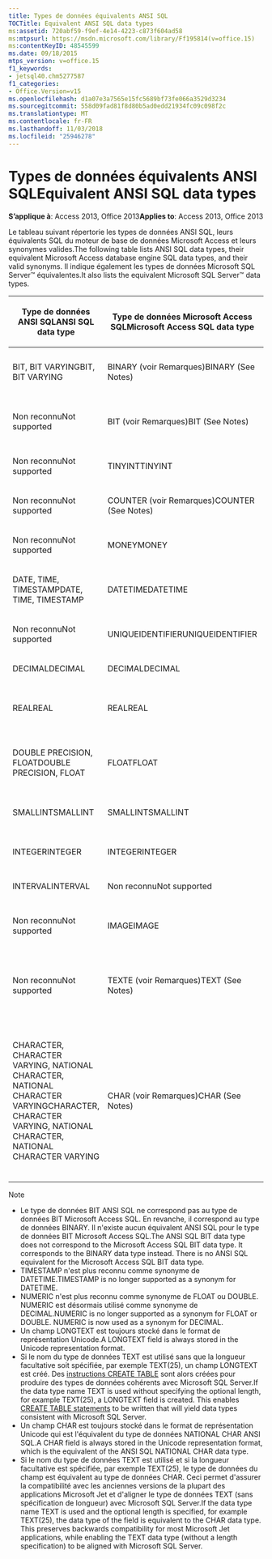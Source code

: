 ```yaml
---
title: Types de données équivalents ANSI SQL
TOCTitle: Equivalent ANSI SQL data types
ms:assetid: 720abf59-f9ef-4e14-4223-c873f604ad58
ms:mtpsurl: https://msdn.microsoft.com/library/Ff195814(v=office.15)
ms:contentKeyID: 48545599
ms.date: 09/18/2015
mtps_version: v=office.15
f1_keywords:
- jetsql40.chm5277587
f1_categories:
- Office.Version=v15
ms.openlocfilehash: d1a07e3a7565e15fc5689bf73fe066a3529d3234
ms.sourcegitcommit: 558d09fad81f8d80b5ad0edd21934fc09c098f2c
ms.translationtype: MT
ms.contentlocale: fr-FR
ms.lasthandoff: 11/03/2018
ms.locfileid: "25946278"
---
```

# <a name="equivalent-ansi-sql-data-types"></a><span data-ttu-id="2e193-102">Types de données équivalents ANSI SQL</span><span class="sxs-lookup"><span data-stu-id="2e193-102">Equivalent ANSI SQL data types</span></span>


<span data-ttu-id="2e193-103">**S’applique à**: Access 2013, Office 2013</span><span class="sxs-lookup"><span data-stu-id="2e193-103">**Applies to**: Access 2013, Office 2013</span></span>

<span data-ttu-id="2e193-104">Le tableau suivant répertorie les types de données ANSI SQL, leurs équivalents SQL du moteur de base de données Microsoft Access et leurs synonymes valides.</span><span class="sxs-lookup"><span data-stu-id="2e193-104">The following table lists ANSI SQL data types, their equivalent Microsoft Access database engine SQL data types, and their valid synonyms.</span></span> <span data-ttu-id="2e193-105">Il indique également les types de données Microsoft SQL Server™ équivalentes.</span><span class="sxs-lookup"><span data-stu-id="2e193-105">It also lists the equivalent Microsoft SQL Server™ data types.</span></span>

<table>
<colgroup>
<col style="width: 25%" />
<col style="width: 25%" />
<col style="width: 25%" />
<col style="width: 25%" />
</colgroup>
<thead>
<tr class="header">
<th><p><span data-ttu-id="2e193-106">Type de données ANSI SQL</span><span class="sxs-lookup"><span data-stu-id="2e193-106">ANSI SQL data type</span></span></p></th>
<th><p><span data-ttu-id="2e193-107">Type de données Microsoft Access SQL</span><span class="sxs-lookup"><span data-stu-id="2e193-107">Microsoft Access SQL data type</span></span></p></th>
<th><p><span data-ttu-id="2e193-108">
Synonyme</span><span class="sxs-lookup"><span data-stu-id="2e193-108">Synonym</span></span></p></th>
<th><p><span data-ttu-id="2e193-109">Type de données Microsoft SQL Server</span><span class="sxs-lookup"><span data-stu-id="2e193-109">Microsoft SQL Server data type</span></span></p></th>
</tr>
</thead>
<tbody>
<tr class="odd">
<td><p><span data-ttu-id="2e193-110">BIT, BIT VARYING</span><span class="sxs-lookup"><span data-stu-id="2e193-110">BIT, BIT VARYING</span></span></p></td>
<td><p><span data-ttu-id="2e193-111">BINARY (voir Remarques)</span><span class="sxs-lookup"><span data-stu-id="2e193-111">BINARY (See Notes)</span></span></p></td>
<td><p><span data-ttu-id="2e193-112">VARBINARY, BINARY VARYING BIT VARYING</span><span class="sxs-lookup"><span data-stu-id="2e193-112">VARBINARY, BINARY VARYING BIT VARYING</span></span></p></td>
<td><p><span data-ttu-id="2e193-113">BINARY, VARBINARY</span><span class="sxs-lookup"><span data-stu-id="2e193-113">BINARY, VARBINARY</span></span></p></td>
</tr>
<tr class="even">
<td><p><span data-ttu-id="2e193-114">Non reconnu</span><span class="sxs-lookup"><span data-stu-id="2e193-114">Not supported</span></span></p></td>
<td><p><span data-ttu-id="2e193-115">BIT (voir Remarques)</span><span class="sxs-lookup"><span data-stu-id="2e193-115">BIT (See Notes)</span></span></p></td>
<td><p><span data-ttu-id="2e193-116">BOOLEAN, LOGICAL, LOGICAL1, YESNO</span><span class="sxs-lookup"><span data-stu-id="2e193-116">BOOLEAN, LOGICAL, LOGICAL1, YESNO</span></span></p></td>
<td><p><span data-ttu-id="2e193-117">BIT</span><span class="sxs-lookup"><span data-stu-id="2e193-117">BIT</span></span></p></td>
</tr>
<tr class="odd">
<td><p><span data-ttu-id="2e193-118">Non reconnu</span><span class="sxs-lookup"><span data-stu-id="2e193-118">Not supported</span></span></p></td>
<td><p><span data-ttu-id="2e193-119">TINYINT</span><span class="sxs-lookup"><span data-stu-id="2e193-119">TINYINT</span></span></p></td>
<td><p><span data-ttu-id="2e193-120">INTEGER1, BYTE</span><span class="sxs-lookup"><span data-stu-id="2e193-120">INTEGER1, BYTE</span></span></p></td>
<td><p><span data-ttu-id="2e193-121">TINYINT</span><span class="sxs-lookup"><span data-stu-id="2e193-121">TINYINT</span></span></p></td>
</tr>
<tr class="even">
<td><p><span data-ttu-id="2e193-122">Non reconnu</span><span class="sxs-lookup"><span data-stu-id="2e193-122">Not supported</span></span></p></td>
<td><p><span data-ttu-id="2e193-123">COUNTER (voir Remarques)</span><span class="sxs-lookup"><span data-stu-id="2e193-123">COUNTER (See Notes)</span></span></p></td>
<td><p><span data-ttu-id="2e193-124">AUTOINCREMENT</span><span class="sxs-lookup"><span data-stu-id="2e193-124">AUTOINCREMENT</span></span></p></td>
<td><p><span data-ttu-id="2e193-125">(voir Remarques)</span><span class="sxs-lookup"><span data-stu-id="2e193-125">(See Notes)</span></span></p></td>
</tr>
<tr class="odd">
<td><p><span data-ttu-id="2e193-126">Non reconnu</span><span class="sxs-lookup"><span data-stu-id="2e193-126">Not supported</span></span></p></td>
<td><p><span data-ttu-id="2e193-127">MONEY</span><span class="sxs-lookup"><span data-stu-id="2e193-127">MONEY</span></span></p></td>
<td><p><span data-ttu-id="2e193-128">CURRENCY</span><span class="sxs-lookup"><span data-stu-id="2e193-128">CURRENCY</span></span></p></td>
<td><p><span data-ttu-id="2e193-129">MONEY</span><span class="sxs-lookup"><span data-stu-id="2e193-129">MONEY</span></span></p></td>
</tr>
<tr class="even">
<td><p><span data-ttu-id="2e193-130">DATE, TIME, TIMESTAMP</span><span class="sxs-lookup"><span data-stu-id="2e193-130">DATE, TIME, TIMESTAMP</span></span></p></td>
<td><p><span data-ttu-id="2e193-131">DATETIME</span><span class="sxs-lookup"><span data-stu-id="2e193-131">DATETIME</span></span></p></td>
<td><p><span data-ttu-id="2e193-132">DATE, TIME (voir Remarques)</span><span class="sxs-lookup"><span data-stu-id="2e193-132">DATE, TIME (See Notes)</span></span></p></td>
<td><p><span data-ttu-id="2e193-133">DATETIME</span><span class="sxs-lookup"><span data-stu-id="2e193-133">DATETIME</span></span></p></td>
</tr>
<tr class="odd">
<td><p><span data-ttu-id="2e193-134">Non reconnu</span><span class="sxs-lookup"><span data-stu-id="2e193-134">Not supported</span></span></p></td>
<td><p><span data-ttu-id="2e193-135">UNIQUEIDENTIFIER</span><span class="sxs-lookup"><span data-stu-id="2e193-135">UNIQUEIDENTIFIER</span></span></p></td>
<td><p><span data-ttu-id="2e193-136">GUID</span><span class="sxs-lookup"><span data-stu-id="2e193-136">GUID</span></span></p></td>
<td><p><span data-ttu-id="2e193-137">UNIQUEIDENTIFIER</span><span class="sxs-lookup"><span data-stu-id="2e193-137">UNIQUEIDENTIFIER</span></span></p></td>
</tr>
<tr class="even">
<td><p><span data-ttu-id="2e193-138">DECIMAL</span><span class="sxs-lookup"><span data-stu-id="2e193-138">DECIMAL</span></span></p></td>
<td><p><span data-ttu-id="2e193-139">DECIMAL</span><span class="sxs-lookup"><span data-stu-id="2e193-139">DECIMAL</span></span></p></td>
<td><p><span data-ttu-id="2e193-140">NUMERIC, DEC</span><span class="sxs-lookup"><span data-stu-id="2e193-140">NUMERIC, DEC</span></span></p></td>
<td><p><span data-ttu-id="2e193-141">DECIMAL</span><span class="sxs-lookup"><span data-stu-id="2e193-141">DECIMAL</span></span></p></td>
</tr>
<tr class="odd">
<td><p><span data-ttu-id="2e193-142">REAL</span><span class="sxs-lookup"><span data-stu-id="2e193-142">REAL</span></span></p></td>
<td><p><span data-ttu-id="2e193-143">REAL</span><span class="sxs-lookup"><span data-stu-id="2e193-143">REAL</span></span></p></td>
<td><p><span data-ttu-id="2e193-144">SINGLE, FLOAT4, IEEESINGLE</span><span class="sxs-lookup"><span data-stu-id="2e193-144">SINGLE, FLOAT4, IEEESINGLE</span></span></p></td>
<td><p><span data-ttu-id="2e193-145">REAL</span><span class="sxs-lookup"><span data-stu-id="2e193-145">REAL</span></span></p></td>
</tr>
<tr class="even">
<td><p><span data-ttu-id="2e193-146">DOUBLE PRECISION, FLOAT</span><span class="sxs-lookup"><span data-stu-id="2e193-146">DOUBLE PRECISION, FLOAT</span></span></p></td>
<td><p><span data-ttu-id="2e193-147">FLOAT</span><span class="sxs-lookup"><span data-stu-id="2e193-147">FLOAT</span></span></p></td>
<td><p><span data-ttu-id="2e193-148">DOUBLE, FLOAT8, IEEEDOUBLE, NUMBER (voir Remarques)</span><span class="sxs-lookup"><span data-stu-id="2e193-148">DOUBLE, FLOAT8, IEEEDOUBLE, NUMBER (See Notes)</span></span></p></td>
<td><p><span data-ttu-id="2e193-149">FLOAT</span><span class="sxs-lookup"><span data-stu-id="2e193-149">FLOAT</span></span></p></td>
</tr>
<tr class="odd">
<td><p><span data-ttu-id="2e193-150">SMALLINT</span><span class="sxs-lookup"><span data-stu-id="2e193-150">SMALLINT</span></span></p></td>
<td><p><span data-ttu-id="2e193-151">SMALLINT</span><span class="sxs-lookup"><span data-stu-id="2e193-151">SMALLINT</span></span></p></td>
<td><p><span data-ttu-id="2e193-152">SHORT, INTEGER2</span><span class="sxs-lookup"><span data-stu-id="2e193-152">SHORT, INTEGER2</span></span></p></td>
<td><p><span data-ttu-id="2e193-153">SMALLINT</span><span class="sxs-lookup"><span data-stu-id="2e193-153">SMALLINT</span></span></p></td>
</tr>
<tr class="even">
<td><p><span data-ttu-id="2e193-154">INTEGER</span><span class="sxs-lookup"><span data-stu-id="2e193-154">INTEGER</span></span></p></td>
<td><p><span data-ttu-id="2e193-155">INTEGER</span><span class="sxs-lookup"><span data-stu-id="2e193-155">INTEGER</span></span></p></td>
<td><p><span data-ttu-id="2e193-156">LONG, INT, INTEGER4</span><span class="sxs-lookup"><span data-stu-id="2e193-156">LONG, INT, INTEGER4</span></span></p></td>
<td><p><span data-ttu-id="2e193-157">INTEGER</span><span class="sxs-lookup"><span data-stu-id="2e193-157">INTEGER</span></span></p></td>
</tr>
<tr class="odd">
<td><p><span data-ttu-id="2e193-158">INTERVAL</span><span class="sxs-lookup"><span data-stu-id="2e193-158">INTERVAL</span></span></p></td>
<td><p><span data-ttu-id="2e193-159">Non reconnu</span><span class="sxs-lookup"><span data-stu-id="2e193-159">Not supported</span></span></p></td>
<td><p></p></td>
<td><p><span data-ttu-id="2e193-160">Non reconnu</span><span class="sxs-lookup"><span data-stu-id="2e193-160">Not supported</span></span></p></td>
</tr>
<tr class="even">
<td><p><span data-ttu-id="2e193-161">Non reconnu</span><span class="sxs-lookup"><span data-stu-id="2e193-161">Not supported</span></span></p></td>
<td><p><span data-ttu-id="2e193-162">IMAGE</span><span class="sxs-lookup"><span data-stu-id="2e193-162">IMAGE</span></span></p></td>
<td><p><span data-ttu-id="2e193-163">LONGBINARY, GENERAL, OLEOBJECT</span><span class="sxs-lookup"><span data-stu-id="2e193-163">LONGBINARY, GENERAL, OLEOBJECT</span></span></p></td>
<td><p><span data-ttu-id="2e193-164">IMAGE</span><span class="sxs-lookup"><span data-stu-id="2e193-164">IMAGE</span></span></p></td>
</tr>
<tr class="odd">
<td><p><span data-ttu-id="2e193-165">Non reconnu</span><span class="sxs-lookup"><span data-stu-id="2e193-165">Not supported</span></span></p></td>
<td><p><span data-ttu-id="2e193-166">TEXTE (voir Remarques)</span><span class="sxs-lookup"><span data-stu-id="2e193-166">TEXT (See Notes)</span></span></p></td>
<td><p><span data-ttu-id="2e193-167">LONGTEXT, LONGCHAR, MEMO, NOTE, NTEXT (voir Remarques)</span><span class="sxs-lookup"><span data-stu-id="2e193-167">LONGTEXT, LONGCHAR, MEMO, NOTE, NTEXT (See Notes)</span></span></p></td>
<td><p><span data-ttu-id="2e193-168">TEXT</span><span class="sxs-lookup"><span data-stu-id="2e193-168">TEXT</span></span></p></td>
</tr>
<tr class="even">
<td><p><span data-ttu-id="2e193-169">CHARACTER, CHARACTER VARYING, NATIONAL CHARACTER, NATIONAL CHARACTER VARYING</span><span class="sxs-lookup"><span data-stu-id="2e193-169">CHARACTER, CHARACTER VARYING, NATIONAL CHARACTER, NATIONAL CHARACTER VARYING</span></span></p></td>
<td><p><span data-ttu-id="2e193-170">CHAR (voir Remarques)</span><span class="sxs-lookup"><span data-stu-id="2e193-170">CHAR (See Notes)</span></span></p></td>
<td><p><span data-ttu-id="2e193-171">Text (n), ALPHANUMERIC, CHARACTER, STRING, VARCHAR, CHARACTER VARYING, NCHAR, NATIONAL CHARACTER, NATIONAL CHAR, NATIONAL CHARACTER VARYING, NATIONAL CHAR VARYING (voir Remarques)</span><span class="sxs-lookup"><span data-stu-id="2e193-171">TEXT(n), ALPHANUMERIC, CHARACTER, STRING, VARCHAR, CHARACTER VARYING, NCHAR, NATIONAL CHARACTER, NATIONAL CHAR, NATIONAL CHARACTER VARYING, NATIONAL CHAR VARYING (See Notes)</span></span></p></td>
<td><p><span data-ttu-id="2e193-172">CHAR, VARCHAR, NCHAR, NVARCHAR</span><span class="sxs-lookup"><span data-stu-id="2e193-172">CHAR, VARCHAR, NCHAR, NVARCHAR</span></span></p></td>
</tr>
</tbody>
</table>



> [!NOTE]
> - <span data-ttu-id="2e193-p102">Le type de données BIT ANSI SQL ne correspond pas au type de données BIT Microsoft Access SQL. En revanche, il correspond au type de données BINARY. Il n'existe aucun équivalent ANSI SQL pour le type de données BIT Microsoft Access SQL.</span><span class="sxs-lookup"><span data-stu-id="2e193-p102">The ANSI SQL BIT data type does not correspond to the Microsoft Access SQL BIT data type. It corresponds to the BINARY data type instead. There is no ANSI SQL equivalent for the Microsoft Access SQL BIT data type.</span></span>
> - <span data-ttu-id="2e193-176">TIMESTAMP n'est plus reconnu comme synonyme de DATETIME.</span><span class="sxs-lookup"><span data-stu-id="2e193-176">TIMESTAMP is no longer supported as a synonym for DATETIME.</span></span>
> - <span data-ttu-id="2e193-p103">NUMERIC n'est plus reconnu comme synonyme de FLOAT ou DOUBLE. NUMERIC est désormais utilisé comme synonyme de DECIMAL.</span><span class="sxs-lookup"><span data-stu-id="2e193-p103">NUMERIC is no longer supported as a synonym for FLOAT or DOUBLE. NUMERIC is now used as a synonym for DECIMAL.</span></span>
> - <span data-ttu-id="2e193-179">Un champ LONGTEXT est toujours stocké dans le format de représentation Unicode.</span><span class="sxs-lookup"><span data-stu-id="2e193-179">A LONGTEXT field is always stored in the Unicode representation format.</span></span>
> - <span data-ttu-id="2e193-p104">Si le nom du type de données TEXT est utilisé sans que la longueur facultative soit spécifiée, par exemple TEXT(25), un champ LONGTEXT est créé. Des [instructions CREATE TABLE](create-table-statement-microsoft-access-sql.md) sont alors créées pour produire des types de données cohérents avec Microsoft SQL Server.</span><span class="sxs-lookup"><span data-stu-id="2e193-p104">If the data type name TEXT is used without specifying the optional length, for example TEXT(25), a LONGTEXT field is created. This enables [CREATE TABLE statements](create-table-statement-microsoft-access-sql.md) to be written that will yield data types consistent with Microsoft SQL Server.</span></span>
> - <span data-ttu-id="2e193-182">Un champ CHAR est toujours stocké dans le format de représentation Unicode qui est l'équivalent du type de données NATIONAL CHAR ANSI SQL.</span><span class="sxs-lookup"><span data-stu-id="2e193-182">A CHAR field is always stored in the Unicode representation format, which is the equivalent of the ANSI SQL NATIONAL CHAR data type.</span></span>
> - <span data-ttu-id="2e193-p105">Si le nom du type de données TEXT est utilisé et si la longueur facultative est spécifiée, par exemple TEXT(25), le type de données du champ est équivalent au type de données CHAR. Ceci permet d'assurer la compatibilité avec les anciennes versions de la plupart des applications Microsoft Jet et d'aligner le type de données TEXT (sans spécification de longueur) avec Microsoft SQL Server.</span><span class="sxs-lookup"><span data-stu-id="2e193-p105">If the data type name TEXT is used and the optional length is specified, for example TEXT(25), the data type of the field is equivalent to the CHAR data type. This preserves backwards compatibility for most Microsoft Jet applications, while enabling the TEXT data type (without a length specification) to be aligned with Microsoft SQL Server.</span></span>


